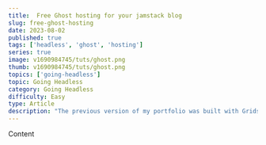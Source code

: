 ```yaml
---
title:  Free Ghost hosting for your jamstack blog
slug: free-ghost-hosting
date: 2023-08-02
published: true
tags: ['headless', 'ghost', 'hosting']
series: true
image: v1690984745/tuts/ghost.png
thumb: v1690984745/tuts/ghost.png
topics: ['going-headless']
topic: Going Headless
category: Going Headless
difficulty: Easy
type: Article
description: "The previous version of my portfolio was built with Gridsome, which was setup to normalize content from a variety of sources. One of those was my favourite blogging platform, Ghost. Here's how you can set it up for free."
---
```


Content